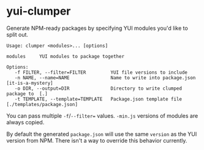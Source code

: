 yui-clumper
===========

Generate NPM-ready packages by specifying YUI modules you'd like to split out.

```
Usage: clumper <modules>... [options]

modules     YUI modules to package together

Options:
   -f FILTER, --filter=FILTER         YUI file versions to include
   -n NAME, --name=NAME               Name to write into package.json  [it-is-a-mystery]
   -o DIR, --output=DIR               Directory to write clumped package to  [.]
   -t TEMPLATE, --template=TEMPLATE   Package.json template file  [./templates/package.json]
```

You can pass multiple `-f`/`--filter=` values. `-min.js` versions of modules are always copied.

By default the generated `package.json` will use the same `version` as the YUI version from NPM. There isn't a way to override this behavior currently.
